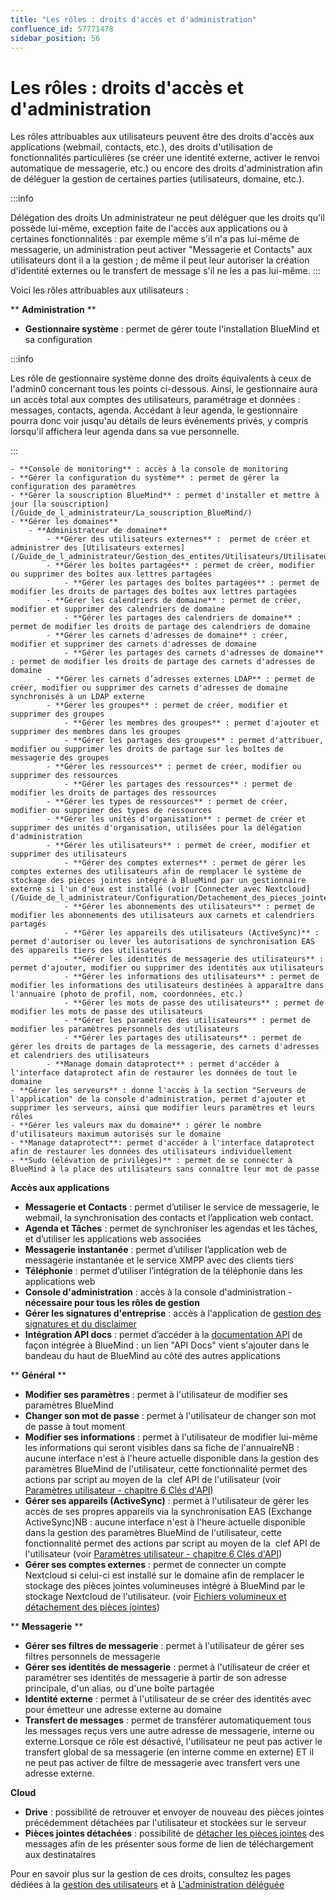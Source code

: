 ```yaml
---
title: "Les rôles : droits d'accès et d'administration"
confluence_id: 57771478
sidebar_position: 56
---
```

# Les rôles : droits d'accès et d'administration


Les rôles attribuables aux utilisateurs peuvent être des droits d'accès aux applications (webmail, contacts, etc.), des droits d'utilisation de fonctionnalités particulières (se créer une identité externe, activer le renvoi automatique de messagerie, etc.) ou encore des droits d'administration afin de déléguer la gestion de certaines parties (utilisateurs, domaine, etc.).


:::info

Délégation des droits
Un administrateur ne peut déléguer que les droits qu'il possède lui-même, exception faite de l'accès aux applications ou à certaines fonctionnalités : par exemple même s'il n'a pas lui-même de messagerie, un administration peut activer "Messagerie et Contacts" aux utilisateurs dont il a la gestion ; de même il peut leur autoriser la création d'identité externes ou le transfert de message s'il ne les a pas lui-même.
:::

Voici les rôles attribuables aux utilisateurs :

** **Administration** **

- **Gestionnaire système** : permet de gérer toute l'installation BlueMind et sa configuration


:::info

Les rôle de gestionnaire système donne des droits équivalents à ceux de l'admin0 concernant tous les points ci-dessous.
Ainsi, le gestionnaire aura un accès total aux comptes des utilisateurs, paramétrage et données : messages, contacts, agenda. Accédant à leur agenda, le gestionnaire pourra donc voir jusqu'au détails de leurs événements privés, y compris lorsqu'il affichera leur agenda dans sa vue personnelle.

:::

    - **Console de monitoring** : accès à la console de monitoring
    - **Gérer la configuration du système** : permet de gérer la configuration des paramètres
    - **Gérer la souscription BlueMind** : permet d'installer et mettre à jour [la souscription](/Guide_de_l_administrateur/La_souscription_BlueMind/)
    - **Gérer les domaines**
        - **Administrateur de domaine**
            - **Gérer des utilisateurs externes** :  permet de créer et administrer des [Utilisateurs externes](/Guide_de_l_administrateur/Gestion_des_entites/Utilisateurs/Utilisateurs_externes/) 
            - **Gérer les boîtes partagées** : permet de créer, modifier ou supprimer des boîtes aux lettres partagées
                - **Gérer les partages des boîtes partagées** : permet de modifier les droits de partages des boîtes aux lettres partagées
            - **Gérer les calendriers de domaine** : permet de créer, modifier et supprimer des calendriers de domaine
                - **Gérer les partages des calendriers de domaine** : permet de modifier les droits de partage des calendriers de domaine
            - **Gérer les carnets d'adresses de domaine** : créer, modifier et supprimer des carnets d'adresses de domaine
                - **Gérer les partages des carnets d'adresses de domaine** : permet de modifier les droits de partage des carnets d'adresses de domaine
            - **Gérer les carnets d’adresses externes LDAP** : permet de créer, modifier ou supprimer des carnets d'adresses de domaine synchronisés à un LDAP externe
            - **Gérer les groupes** : permet de créer, modifier et supprimer des groupes
                - **Gérer les membres des groupes** : permet d'ajouter et supprimer des membres dans les groupes
                - **Gérer les partages des groupes** : permet d'attribuer, modifier ou supprimer les droits de partage sur les boîtes de messagerie des groupes
            - **Gérer les ressources** : permet de créer, modifier ou supprimer des ressources
                - **Gérer les partages des ressources** : permet de modifier les droits de partages des ressources
            - **Gérer les types de ressources** : permet de créer, modifier ou supprimer des types de ressources
            - **Gérer les unités d'organisation** : permet de créer et supprimer des unités d'organisation, utilisées pour la délégation d'administration
            - **Gérer les utilisateurs** : permet de créer, modifier et supprimer des utilisateurs
                - **Gérer des comptes externes** : permet de gérer les comptes externes des utilisateurs afin de remplacer le système de stockage des pièces jointes intégré à BlueMind par un gestionnaire externe si l'un d'eux est installé (voir [Connecter avec Nextcloud](/Guide_de_l_administrateur/Configuration/Detachement_des_pieces_jointes/Connecter_avec_Nextcloud/))
                - **Gérer les abonnements des utilisateurs** : permet de modifier les abonnements des utilisateurs aux carnets et calendriers partagés
                - **Gérer les appareils des utilisateurs (ActiveSync)** : permet d'autoriser ou lever les autorisations de synchronisation EAS des appareils tiers des utilisateurs
                - **Gérer les identités de messagerie des utilisateurs** : permet d'ajouter, modifier ou supprimer des identités aux utilisateurs
                - **Gérer les informations des utilisateurs** : permet de modifier les informations des utilisateurs destinées à apparaître dans l'annuaire (photo de profil, nom, coordonnées, etc.)
                - **Gérer les mots de passe des utilisateurs** : permet de modifier les mots de passe des utilisateurs
                - **Gérer les paramètres des utilisateurs** : permet de modifier les paramètres personnels des utilisateurs
                - **Gérer les partages des utilisateurs** : permet de gérer les droits de partages de la messagerie, des carnets d'adresses et calendriers des utilisateurs
            - **Manage domain dataprotect** : permet d'accéder à l'interface dataprotect afin de restaurer les données de tout le domaine
    - **Gérer les serveurs** : donne l'accès à la section "Serveurs de l'application" de la console d'administration, permet d'ajouter et supprimer les serveurs, ainsi que modifier leurs paramètres et leurs rôles
    - **Gérer les valeurs max du domaine** : gérer le nombre d'utilisateurs maximum autorisés sur le domaine
    - **Manage dataprotect**: permet d'accéder à l'interface dataprotect afin de restaurer les données des utilisateurs individuellement
    - **Sudo (élévation de privilèges)** : permet de se connecter à BlueMind à la place des utilisateurs sans connaître leur mot de passe


****Accès aux applications****

- **Messagerie et Contacts** : permet d’utiliser le service de messagerie, le webmail, la synchronisation des contacts et l’application web contact.
- **Agenda et Tâches** : permet de synchroniser les agendas et les tâches, et d’utiliser les applications web associées
- **Messagerie instantanée** : permet d’utiliser l’application web de messagerie instantanée et le service XMPP avec des clients tiers
- **Téléphonie** : permet d’utiliser l’intégration de la téléphonie dans les applications web
- **Console d'administration** : accès à la console d'administration - **nécessaire pour tous les rôles de gestion**
- **Gérer les signatures d'entreprise** : accès à l'application de [gestion des signatures et du disclaimer](/Guide_de_l_administrateur/Configuration/Signatures_d_entreprise/)
- **Intégration API docs** : permet d’accéder à la [documentation API](https://forge.bluemind.net/staging/doc/latest/web-resources/) de façon intégrée à BlueMind : un lien "API Docs" vient s'ajouter dans le bandeau du haut de BlueMind au côté des autres applications


** **Général** **

- **Modifier ses paramètres** : permet à l'utilisateur de modifier ses paramètres BlueMind
- **Changer son mot de passe** : permet à l'utilisateur de changer son mot de passe à tout moment
- **Modifier ses informations** : permet à l'utilisateur de modifier lui-même les informations qui seront visibles dans sa fiche de l'annuaireNB : aucune interface n'est à l'heure actuelle disponible dans la gestion des paramètres BlueMind de l'utilisateur, cette fonctionnalité permet des actions par script au moyen de la  clef API de l'utilisateur (voir [Paramètres utilisateur - chapitre 6 Clés d'API](/Guide_de_l_utilisateur/Paramètres_utilisateur/))
- **Gérer ses appareils (ActiveSync)** : permet à l'utilisateur de gérer les accès de ses propres appareils via la synchronisation EAS (Exchange ActiveSync)NB : aucune interface n'est à l'heure actuelle disponible dans la gestion des paramètres BlueMind de l'utilisateur, cette fonctionnalité permet des actions par script au moyen de la  clef API de l'utilisateur (voir [Paramètres utilisateur - chapitre 6 Clés d'API](/Guide_de_l_utilisateur/Paramètres_utilisateur/))
- **Gérer ses comptes externes** : permet de connecter un compte Nextcloud si celui-ci est installé sur le domaine afin de remplacer le stockage des pièces jointes volumineuses intégré à BlueMind par le stockage Nextcloud de l'utilisateur. (voir [Fichiers volumineux et détachement des pièces jointes](/Guide_de_l_utilisateur/La_messagerie/Fichiers_volumineux_et_détachement_des_pièces_jointes/))


** **Messagerie** **

- **Gérer ses filtres de messagerie** : permet à l'utilisateur de gérer ses filtres personnels de messagerie
- **Gérer ses identités de messagerie** : permet à l'utilisateur de créer et paramétrer ses identités de messagerie à partir de son adresse principale, d'un alias, ou d'une boîte partagée
- **Identité externe** : permet à l'utilisateur de se créer des identités avec pour émetteur une adresse externe au domaine
- **Transfert de messages** : permet de transférer automatiquement tous les messages reçus vers une autre adresse de messagerie, interne ou externe.Lorsque ce rôle est désactivé, l'utilisateur ne peut pas activer le transfert global de sa messagerie (en interne comme en externe) ET il ne peut pas activer de filtre de messagerie avec transfert vers une adresse externe.


**Cloud**

- **Drive** : possibilité de retrouver et envoyer de nouveau des pièces jointes précédemment détachées par l'utilisateur et stockées sur le serveur
- **Pièces jointes détachées** : possibilité de [détacher les pièces jointes](https://forge.bluemind.net/confluence/display/DA/.Fichiers+volumineux+et+detachement+des+pieces+jointes+vBM-3.5) des messages afin de les présenter sous forme de lien de téléchargement aux destinataires


Pour en savoir plus sur la gestion de ces droits, consultez les pages dédiées à la [gestion des utilisateurs](/Guide_de_l_administrateur/Gestion_des_entites/Utilisateurs/) et à [L'administration déléguée](/Guide_de_l_administrateur/Gestion_des_entites/Utilisateurs/L_administration_déléguée/)

